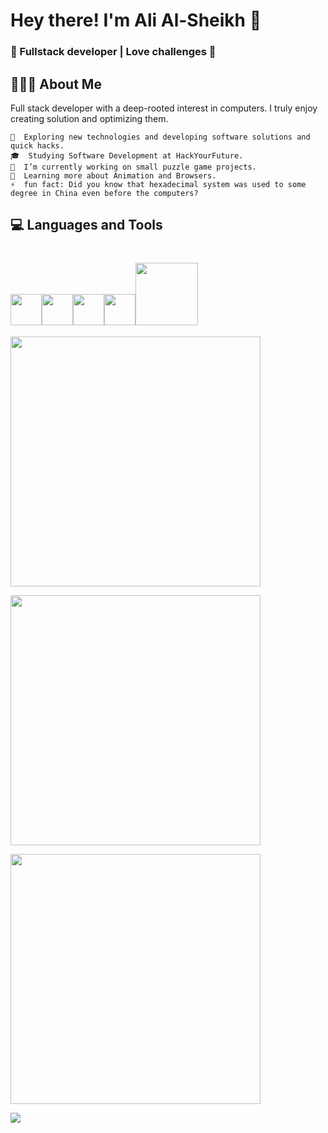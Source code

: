 # Hey there! I'm Ali Al-Sheikh 👋
### 🚀 Fullstack developer | Love challenges  🚀

## 👨🏻‍💻 About Me  
Full stack developer with a deep-rooted interest in computers. I truly enjoy creating solution and optimizing them.  

    🤔  Exploring new technologies and developing software solutions and quick hacks.
    🎓  Studying Software Development at HackYourFuture.
    💼  I’m currently working on small puzzle game projects.
    🌱  Learning more about Animation and Browsers.
    ⚡  fun fact: Did you know that hexadecimal system was used to some degree in China even before the computers?

## 💻 Languages and Tools
   <img src="https://media.giphy.com/media/dC3EHvqJ61hNReoxMV/giphy.gif" width="50"><img src="https://i.giphy.com/media/eNAsjO55tPbgaor7ma/200w.webp" width="50"><img src="https://media3.giphy.com/media/kdFc8fubgS31b8DsVu/giphy.webp" width="50"><img src="https://media.giphy.com/media/Z9tVBkl31S5WzprBJz/giphy.gif" width="50"><img src="https://media.giphy.com/media/kH1DBkPNyZPOk0BxrM/giphy.gif" width="100">
======
<p align="left">
<img src="https://github-readme-stats.vercel.app/api/pin/?username=cometbroom&repo=2048-game&theme=github_dark" width="400">
</p>
<p align="left">
<img src="https://github-readme-stats.vercel.app/api/pin/?username=cometbroom&repo=15Puzzle-Game&theme=github_dark" width="400">
</p>
<p align="left">
<img src="https://github-readme-stats.vercel.app/api/pin/?username=cometbroom&repo=TRIODOS-clone&theme=github_dark" width="400">
</p>
<p align="left">
<img src="https://github-readme-stats.vercel.app/api/top-langs/?username=cometbroom&theme=github_dark">
</p>
<!--
**cometbroom/cometbroom** is a ✨ _special_ ✨ repository because its `README.md` (this file) appears on your GitHub profile.

Here are some ideas to get you started:

- 🔭 I’m currently working on ...
- 🌱 I’m currently learning ...
- 👯 I’m looking to collaborate on ...
- 🤔 I’m looking for help with ...
- 💬 Ask me about ...
- 📫 How to reach me: ...
- 😄 Pronouns: ...
- ⚡ Fun fact: ...
-->
